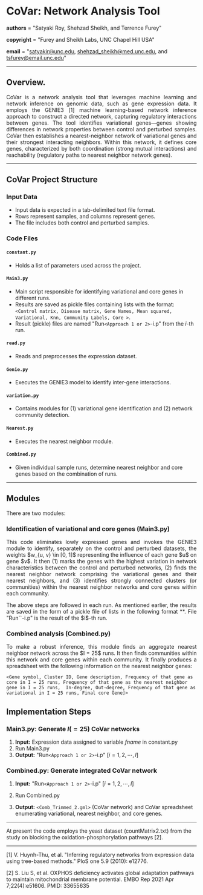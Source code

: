 # CoVar: Network Analysis Tool

__authors__ = "Satyaki Roy, Shehzad Sheikh, and Terrence Furey"

__copyright__ = "Furey and Sheikh Labs, UNC Chapel Hill USA"

__email__ = "satyakir@unc.edu, shehzad_sheikh@med.unc.edu, and tsfurey@email.unc.edu"


----------------------------------------------------------------------------------------------------------------------------------------

## Overview.
<p align="justify"> CoVar is a network analysis tool that leverages machine learning and network inference on genomic data, such as gene expression data. It employs the GENIE3 [1] machine learning-based network inference approach to construct a directed network, capturing regulatory interactions between genes. The tool identifies variational genes—genes showing differences in network properties between control and perturbed samples. CoVar then establishes a nearest-neighbor network of variational genes and their strongest interacting neighbors. Within this network, it defines core genes, characterized by both coordination (strong mutual interactions) and reachability (regulatory paths to nearest neighbor network genes). </p>

----------------------------------------------------------------------------------------------------------------------------------------


## CoVar Project Structure
<p align="justify"> 
 
### Input Data
- Input data is expected in a tab-delimited text file format.
- Rows represent samples, and columns represent genes.
- The file includes both control and perturbed samples.

### Code Files

#### `constant.py`
- Holds a list of parameters used across the project.

#### `Main3.py`
- Main script responsible for identifying variational and core genes in different runs.
- Results are saved as pickle files containing lists with the format: `<Control matrix, Disease matrix, Gene Names, Mean squared, Variational, Knn, Community Labels, Core >`.
- Result (pickle) files are named "Run`<Approach 1 or 2>`-i.p" from the $i$-th run.

#### `read.py`
- Reads and preprocesses the expression dataset.

#### `Genie.py`
- Executes the GENIE3 model to identify inter-gene interactions.

#### `variation.py`
- Contains modules for (1) variational gene identification and (2) network community detection.

#### `Nearest.py`
- Executes the nearest neighbor module.

#### `Combined.py`
- Given individual sample runs, determine nearest neighbor and core genes based on the combination of runs.</p>


----------------------------------------------------------------------------------------------------------------------------------------
 
## Modules
There are two modules:

### Identification of variational and core genes (Main3.py)

<p align="justify"> This code eliminates lowly expressed genes and invokes the GENIE3 module to identify, separately on the control and perturbed datasets, the weights $w_{u, v} \in [0, 1]$ representing the influence of each gene $u$ on gene $v$. It then (1) marks the genes with the highest variation in network characteristics between the control and perturbed networks, (2) finds the nearest neighbor network comprising the variational genes and their nearest neighbors, and (3) identifies strongly connected clusters (or communities) within the nearest neighbor networks and core genes within each community.  </p>

<p align="justify"> The above steps are followed in each run. As mentioned earlier, the results are saved in the form of a pickle file of lists in the following format *<Control matrix, Disease matrix, Gene Names, Mean squared, Variational, Knn, Community Labels, Core >*. File "Run`<Approach 1 or 2>`-i.p" is the result of the $i$-th run. </p>

### Combined analysis (Combined.py)

<p align="justify"> To make a robust inference, this module finds an aggregate nearest neighbor network across the $I = 25$ runs. It then finds communities within this network and core genes within each community. It finally produces a spreadsheet with the following information on the nearest neighbor genes: </p>

`<Gene symbol, Cluster ID, Gene description, Frequency of that gene as core in I = 25 runs, Frequency of that gene as the nearest neighbor gene in I = 25 runs, 
 In-degree, Out-degree, Frequency of that gene as variational in I = 25 runs, Final core Gene]>` 
 

 ## Implementation Steps

 ### Main3.py: Generate $I (= 25)$ CoVar networks 

1. **Input:** Expression data assigned to variable $fname$ in constant.py
2. Run Main3.py
3. **Output:** "Run`<Approach 1 or 2>`-i.p"
[$i = 1, 2, \cdots, I$]

 ### Combined.py: Generate integrated CoVar network

1. **Input:** "Run`<Approach 1 or 2>`-i.p"
[$i = 1, 2, \cdots, I$]

3. Run Combined.py
4. **Output:** `<Comb_Trimmed_2.gml>` (CoVar network) and CoVar spreadsheet enumerating variational, nearest neighbor, and core genes.

----------------------------------------------------------------------------------------------------------------------------------------

At present the code employs the yeast dataset (countMatrix2.txt) from the study on blocking the oxidation-phosphorylation pathways [2]. 

----------------------------------------------------------------------------------------------------------------------------------------


[1] V. Huynh-Thu, et al. "Inferring regulatory networks from expression data using tree-based methods." PloS one 5.9 (2010): e12776.

[2] S. Liu S, et al. OXPHOS deficiency activates global adaptation pathways to maintain mitochondrial membrane potential. EMBO Rep 2021 Apr 7;22(4):e51606. PMID: 33655635
